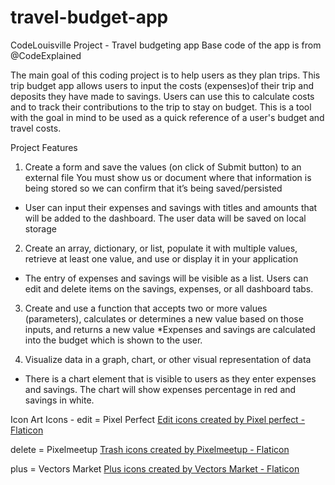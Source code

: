 # travel-budget-app
 CodeLouisville Project - Travel budgeting app 
Base code of the app is from @CodeExplained

The main goal of this coding project is to help users as they plan trips. This trip budget app allows users to input the costs (expenses)of their trip and deposits they have made to savings. Users can use this to calculate costs and to track their contributions to the trip to stay on budget. This is a tool with the goal in mind to be used as a quick reference of a user's budget and travel costs.

Project Features
1. Create a form and save the values (on click of Submit button) to an external file 
You must show us or document where that information is being stored so we can confirm that it’s being saved/persisted
* User can input their expenses and savings with titles and amounts that will be added to the dashboard. The user data will be saved on local storage

2. Create an array, dictionary, or list, populate it with multiple values, retrieve at least one value, and use or display it in your application
* The entry of expenses and savings will be visible as a list. Users can edit and delete items on the savings, expenses, or all dashboard tabs.

3. Create and use a function that accepts two or more values (parameters), calculates or determines a new value based on those inputs, and returns a new value
*Expenses and savings are calculated into the budget which is shown to the user.

4. Visualize data in a graph, chart, or other visual representation of data
* There is a chart element that is visible to users as they enter expenses and savings. The chart will show expenses percentage in red and savings in white.


Icon Art
 Icons - edit = Pixel Perfect <a href="https://www.flaticon.com/free-icons/edit" title="edit icons">Edit icons created by Pixel perfect - Flaticon</a>

 delete = Pixelmeetup <a href="https://www.flaticon.com/free-icons/trash" title="trash icons">Trash icons created by Pixelmeetup - Flaticon</a>

 plus = Vectors Market <a href="https://www.flaticon.com/free-icons/plus" title="plus icons">Plus icons created by Vectors Market - Flaticon</a>
